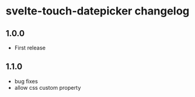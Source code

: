 # svelte-touch-datepicker changelog

## 1.0.0

* First release

## 1.1.0

* bug fixes
* allow css custom property